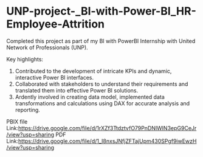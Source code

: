 # UNP-project-_BI-with-Power-BI_HR-Employee-Attrition

Completed this project as part of my BI with PowerBI Internship with United Network of Professionals (UNP).

Key highlights:

1. Contributed to the development of intricate KPIs and dynamic, interactive Power BI interfaces.
2. Collaborated with stakeholders to understand their requirements and translated them into effective Power BI solutions.
3. Ardently involved in creating data model, implemented data transformations and calculations using DAX for accurate analysis and reporting.

PBIX file Link:https://drive.google.com/file/d/1rXZf3TtdztvfO79PnDNlWIN3epG9CeJr/view?usp=sharing
PDF Link:https://drive.google.com/file/d/1_I8nxsJNfjZFTajUpm430SPgf9iwEwzH/view?usp=sharing
